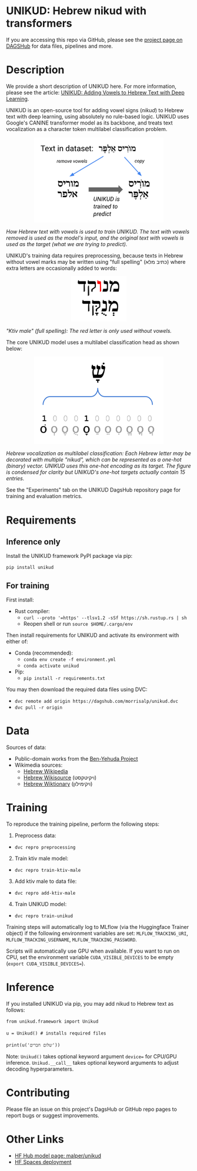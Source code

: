 # UNIKUD: Hebrew nikud with transformers

If you are accessing this repo via GitHub, please see the [project page on DAGSHub](https://dagshub.com/morrisalp/unikud) for data files, pipelines and more.

# Description

We provide a short description of UNIKUD here. For more information, please see the article: [UNIKUD: Adding Vowels to Hebrew Text with Deep Learning](https://towardsdatascience.com/unikud-adding-vowels-to-hebrew-text-with-deep-learning-powered-by-dagshub-56d238e22d3f).

UNIKUD is an open-source tool for adding vowel signs (*nikud*) to Hebrew text with deep learning, using absolutely no rule-based logic.  UNIKUD uses Google's CANINE transformer model as its backbone, and treats text vocalization as a character token multilabel classification problem.

<p align="center">
<img src="img/training.png" width="70%" height="70%" alt="How data is used to train UNIKUD">
</p>

*How Hebrew text with vowels is used to train UNIKUD. The text with vowels removed is used as the model's input, and the original text with vowels is used as the target (what we are trying to predict).*

UNIKUD's training data requires preprocessing, because texts in Hebrew without vowel marks may be written using "full spelling" (כתיב מלא) where extra letters are occasionally added to words:

<p align="center">
<img src="img/ktiv-male.png" width="30%" height="30%" alt="Illustration of full spellings in Hebrew">
</p>

*"Ktiv male" (full spelling): The red letter is only used without vowels.*

The core UNIKUD model uses a multilabel classification head as shown below:

<p align="center">
<img src="img/ohe.png" width="70%" height="70%" alt="Illustration of one-hot encoded target">
</p>

*Hebrew vocalization as multilabel classification: Each Hebrew letter may be decorated with multiple "nikud", which can be represented as a one-hot (binary) vector. UNIKUD uses this one-hot encoding as its target. The figure is condensed for clarity but UNIKUD's one-hot targets actually contain 15 entries.*

See the "Experiments" tab on the UNIKUD DagsHub repository page for training and evaluation metrics.

# Requirements

## Inference only

Install the UNIKUD framework PyPI package via pip:

    pip install unikud

## For training

First install:

* Rust compiler:
  * `curl --proto '=https' --tlsv1.2 -sSf https://sh.rustup.rs | sh`
  * Reopen shell or run `source $HOME/.cargo/env`

Then install requirements for UNIKUD and activate its environment with either of:

* Conda (recommended):
  * `conda env create -f environment.yml`
  * `conda activate unikud`
* Pip:
  * `pip install -r requirements.txt`

You may then download the required data files using DVC:

* `dvc remote add origin https://dagshub.com/morrisalp/unikud.dvc`
* `dvc pull -r origin`

# Data

Sources of data:

* Public-domain works from the [Ben-Yehuda Project](https://benyehuda.org/)
* Wikimedia sources:
  * [Hebrew Wikipedia](https://he.wikipedia.org/)
  * [Hebrew Wikisource](https://he.wikisource.org/) (ויקיטקסט)
  * [Hebrew Wiktionary](https://he.wiktionary.org/) (ויקימילון)

# Training

To reproduce the training pipeline, perform the following steps:

1. Preprocess data:
  * `dvc repro preprocessing`
2. Train ktiv male model:
  * `dvc repro train-ktiv-male`
3. Add ktiv male to data file:
  * `dvc repro add-ktiv-male`
4. Train UNIKUD model:
  * `dvc repro train-unikud`

Training steps will automatically log to MLflow (via the Huggingface Trainer object) if the following environment variables are set: `MLFLOW_TRACKING_URI`, `MLFLOW_TRACKING_USERNAME`, `MLFLOW_TRACKING_PASSWORD`.

Scripts will automatically use GPU when available. If you want to run on CPU, set the environment variable `CUDA_VISIBLE_DEVICES` to be empty (`export CUDA_VISIBLE_DEVICES=`).

# Inference

If you installed UNIKUD via pip, you may add nikud to Hebrew text as follows:

    from unikud.framework import Unikud

    u = Unikud() # installs required files

    print(u('שלום חברים'))

Note: `Unikud()` takes optional keyword argument `device=` for CPU/GPU inference. `Unikud.__call__` takes optional keyword arguments to adjust decoding hyperparameters.

# Contributing

Please file an issue on this project's DagsHub or GitHub repo pages to report bugs or suggest improvements.

# Other Links
* [HF Hub model page: malper/unikud](https://huggingface.co/malper/unikud)
* [HF Spaces deployment](https://huggingface.co/spaces/malper/unikud)